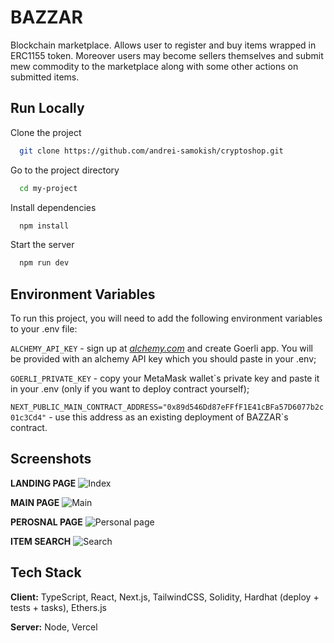 
# BAZZAR

Blockchain marketplace. Allows user to register and buy items wrapped in ERC1155 token. Moreover users may become sellers themselves and submit mew commodity to the marketplace along with some other actions on submitted items.


## Run Locally

Clone the project

```bash
  git clone https://github.com/andrei-samokish/cryptoshop.git
```

Go to the project directory

```bash
  cd my-project
```

Install dependencies

```bash
  npm install
```

Start the server

```bash
  npm run dev
```


## Environment Variables

To run this project, you will need to add the following environment variables to your .env file:

`ALCHEMY_API_KEY` - sign up at [_alchemy.com_](https://www.alchemy.com) and create Goerli app. You will be provided with an alchemy API key which you should paste in your .env;

`GOERLI_PRIVATE_KEY` - copy your MetaMask wallet`s private key and paste it in your .env (only if you want to deploy contract yourself);

`NEXT_PUBLIC_MAIN_CONTRACT_ADDRESS="0x89d546Dd87eFFfF1E41cBFa57D6077b2c01c3Cd4"` - use this address as an existing deployment of BAZZAR`s contract.


## Screenshots
**LANDING PAGE**
![Index](https://snipboard.io/cuvKNT.jpg)

**MAIN PAGE**
![Main](https://snipboard.io/pCUto2.jpg)

**PEROSNAL PAGE**
![Personal page](https://snipboard.io/dsxM47.jpg)

**ITEM SEARCH**
![Search](https://snipboard.io/dsxM47.jpg)



## Tech Stack

**Client:** TypeScript, React, Next.js, TailwindCSS, Solidity, Hardhat (deploy + tests + tasks), Ethers.js

**Server:** Node, Vercel

